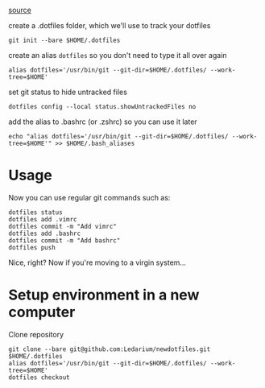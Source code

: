 [source](https://medium.com/toutsbrasil/how-to-manage-your-dotfiles-with-git-f7aeed8adf8b)

create a .dotfiles folder, which we'll use to track your dotfiles

`git init --bare $HOME/.dotfiles`

create an alias `dotfiles` so you don't need to type it all over again

`alias dotfiles='/usr/bin/git --git-dir=$HOME/.dotfiles/ --work-tree=$HOME'`

set git status to hide untracked files

`dotfiles config --local status.showUntrackedFiles no`

add the alias to .bashrc (or .zshrc) so you can use it later

`echo "alias dotfiles='/usr/bin/git --git-dir=$HOME/.dotfiles/ --work-tree=$HOME'" >> $HOME/.bash_aliases`

# Usage

Now you can use regular git commands such as:

```
dotfiles status
dotfiles add .vimrc
dotfiles commit -m "Add vimrc"
dotfiles add .bashrc
dotfiles commit -m "Add bashrc"
dotfiles push
```

Nice, right? Now if you're moving to a virgin system…

# Setup environment in a new computer

Clone repository
```
git clone --bare git@github.com:Ledarium/newdotfiles.git $HOME/.dotfiles
alias dotfiles='/usr/bin/git --git-dir=$HOME/.dotfiles/ --work-tree=$HOME'
dotfiles checkout
```
